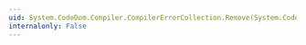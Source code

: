 ```yaml
---
uid: System.CodeDom.Compiler.CompilerErrorCollection.Remove(System.CodeDom.Compiler.CompilerError)
internalonly: False
---
```

